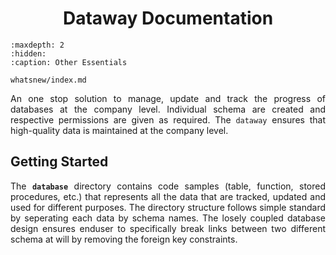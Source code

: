 <h1 align = "center">Dataway Documentation</h1>

<div align = "justify">

```{toctree}
:maxdepth: 2
:hidden:
:caption: Other Essentials

whatsnew/index.md
```

An one stop solution to manage, update and track the progress of databases at the company level. Individual schema are
created and respective permissions are given as required. The ``dataway`` ensures that high-quality data is maintained at the
company level.

## Getting Started

The **`database`** directory contains code samples (table, function, stored procedures, etc.) that represents all the data
that are tracked, updated and used for different purposes. The directory structure follows simple standard by seperating each
data by schema names. The losely coupled database design ensures enduser to specifically break links between two different
schema at will by removing the foreign key constraints.

</div>
